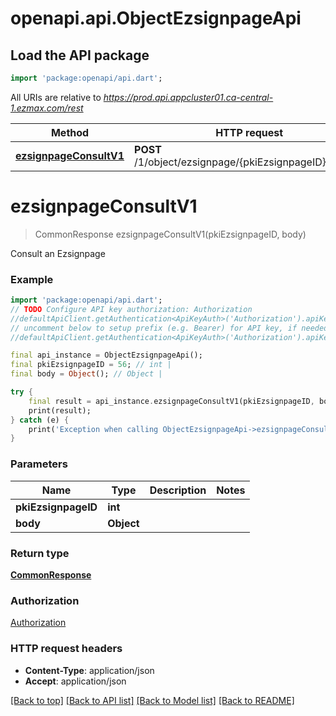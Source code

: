 # openapi.api.ObjectEzsignpageApi

## Load the API package
```dart
import 'package:openapi/api.dart';
```

All URIs are relative to *https://prod.api.appcluster01.ca-central-1.ezmax.com/rest*

Method | HTTP request | Description
------------- | ------------- | -------------
[**ezsignpageConsultV1**](ObjectEzsignpageApi.md#ezsignpageconsultv1) | **POST** /1/object/ezsignpage/{pkiEzsignpageID}/consult | Consult an Ezsignpage


# **ezsignpageConsultV1**
> CommonResponse ezsignpageConsultV1(pkiEzsignpageID, body)

Consult an Ezsignpage

### Example
```dart
import 'package:openapi/api.dart';
// TODO Configure API key authorization: Authorization
//defaultApiClient.getAuthentication<ApiKeyAuth>('Authorization').apiKey = 'YOUR_API_KEY';
// uncomment below to setup prefix (e.g. Bearer) for API key, if needed
//defaultApiClient.getAuthentication<ApiKeyAuth>('Authorization').apiKeyPrefix = 'Bearer';

final api_instance = ObjectEzsignpageApi();
final pkiEzsignpageID = 56; // int | 
final body = Object(); // Object | 

try {
    final result = api_instance.ezsignpageConsultV1(pkiEzsignpageID, body);
    print(result);
} catch (e) {
    print('Exception when calling ObjectEzsignpageApi->ezsignpageConsultV1: $e\n');
}
```

### Parameters

Name | Type | Description  | Notes
------------- | ------------- | ------------- | -------------
 **pkiEzsignpageID** | **int**|  | 
 **body** | **Object**|  | 

### Return type

[**CommonResponse**](CommonResponse.md)

### Authorization

[Authorization](../README.md#Authorization)

### HTTP request headers

 - **Content-Type**: application/json
 - **Accept**: application/json

[[Back to top]](#) [[Back to API list]](../README.md#documentation-for-api-endpoints) [[Back to Model list]](../README.md#documentation-for-models) [[Back to README]](../README.md)

